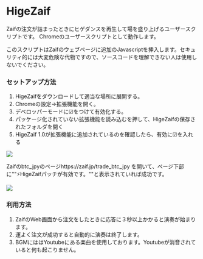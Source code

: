 # HigeZaif
Zaifの注文が詰まったときにヒゲダンスを再生して場を盛り上げるユーザースクリプトです。
Chromeのユーザースクリプトとして動作します。

このスクリプトはZaifのウェブページに追加のJavascriptを挿入します。セキュリティ的には大変危険な代物ですので、ソースコードを理解できない人は使用しないでください。


### セットアップ方法
1. HigeZaifをダウンロードして適当な場所に展開する。
2. Chromeの設定→拡張機能を開く。
3. デベロッパーモードに☑をつけて有効化する。
4. パッケージ化されていない拡張機能を読み込むを押して、HigeZaifの保存されたフォルダを開く
5. HigeZaif 1.0が拡張機能に追加されているのを確認したら、有効に☑を入れる

<img src="http://cdn-ak.f.st-hatena.com/images/fotolife/n/nyatla/20170327/20170327170820_original.png?1490602113"/>



Zaifのbtc_jpyのページhttps://zaif.jp/trade_btc_jpy を開いて、ページ下部に""⚡HigeZaifパッチが有効です。""と表示されていれば成功です。

<img src="http://cdn-ak.f.st-hatena.com/images/fotolife/n/nyatla/20170212/20170212233856_original.png?1486910344"/>


### 利用方法

1. ZaifのWeb画面から注文をしたときに応答に３秒以上かかると演奏が始まります。
2. 運よく注文が成功すると自動的に演奏は終了します。
3. BGMにははYoutubeにある楽曲を使用しております。Youtubeが消音されていると何も起こりません。
